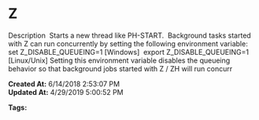 # Z

Description  Starts a new thread like PH-START.  Background tasks started with Z can run concurrently by setting the following environment variable: set Z_DISABLE_QUEUEING=1 [Windows]  export Z_DISABLE_QUEUEING=1 [Linux/Unix] Setting this environment variable disables the queueing behavior so that background jobs started with Z / ZH will run concurr  

**Created At:** 6/14/2018 2:53:07 PM  
**Updated At:** 4/29/2019 5:00:52 PM  

**Tags:**
<badge text='background process' vertical='middle' />
